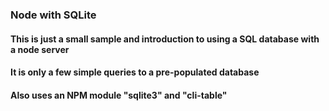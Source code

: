 ### Node with SQLite

#### This is just a small sample and introduction to using a SQL database with a node server
#### It is only a few simple queries to a pre-populated database
#### Also uses an NPM module "sqlite3" and "cli-table" 